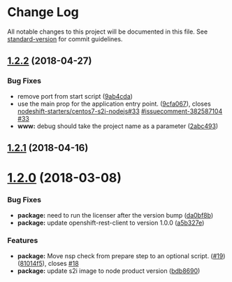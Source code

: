 # Change Log

All notable changes to this project will be documented in this file. See [standard-version](https://github.com/conventional-changelog/standard-version) for commit guidelines.

<a name="1.2.2"></a>
## [1.2.2](https://github.com/nodeshift-starters/nodejs-configmap-redhat/compare/v1.2.1...v1.2.2) (2018-04-27)


### Bug Fixes

* remove port from start script ([9ab4cda](https://github.com/nodeshift-starters/nodejs-configmap-redhat/commit/9ab4cda))
* use the main prop for the application entry point. ([9cfa067](https://github.com/nodeshift-starters/nodejs-configmap-redhat/commit/9cfa067)), closes [nodeshift-starters/centos7-s2i-nodejs#33](https://github.com/nodeshift-starters/centos7-s2i-nodejs/issues/33) [#issuecomment-382587104](https://github.com/nodeshift-starters/nodejs-configmap-redhat/issues/issuecomment-382587104) [#33](https://github.com/nodeshift-starters/nodejs-configmap-redhat/issues/33)
* **www:** debug should take the project name as a parameter ([2abc493](https://github.com/nodeshift-starters/nodejs-configmap-redhat/commit/2abc493))



<a name="1.2.1"></a>
## [1.2.1](https://github.com/nodeshift-starters/nodejs-configmap-redhat/compare/v1.2.0...v1.2.1) (2018-04-16)



<a name="1.2.0"></a>
# [1.2.0](https://github.com/nodeshift-starters/nodejs-configmap-redhat/compare/v1.1.2...v1.2.0) (2018-03-08)


### Bug Fixes

* **package:** need to run the licenser after the version bump ([da0bf8b](https://github.com/nodeshift-starters/nodejs-configmap-redhat/commit/da0bf8b))
* **package:** update openshift-rest-client to version 1.0.0 ([a5b327e](https://github.com/nodeshift-starters/nodejs-configmap-redhat/commit/a5b327e))


### Features

* **package:** Move nsp check from prepare step to an optional script. ([#19](https://github.com/nodeshift-starters/nodejs-configmap-redhat/issues/19)) ([81014f5](https://github.com/nodeshift-starters/nodejs-configmap-redhat/commit/81014f5)), closes [#18](https://github.com/nodeshift-starters/nodejs-configmap-redhat/issues/18)
* **package:** update s2i image to node product version ([bdb8690](https://github.com/nodeshift-starters/nodejs-configmap-redhat/commit/bdb8690))
